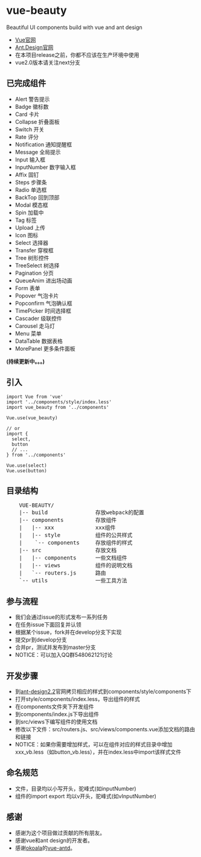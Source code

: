 # vue-beauty
Beautiful  UI components build with vue and ant design

- [Vue官网](http://vuejs.org/)
- [Ant.Design官网](http://ant.design/)
- 在本项目release之前，你都不应该在生产环境中使用
- vue2.0版本请关注next分支

## 已完成组件

- Alert 警告提示
- Badge 徽标数
- Card 卡片
- Collapse 折叠面板
- Switch 开关
- Rate 评分
- Notification 通知提醒框
- Message 全局提示
- Input 输入框
- InputNumber 数字输入框
- Affix 固钉
- Steps 步骤条
- Radio 单选框
- BackTop 回到顶部
- Modal 模态框
- Spin 加载中
- Tag 标签
- Upload 上传
- Icon 图标
- Select 选择器
- Transfer 穿梭框
- Tree 树形控件
- TreeSelect 树选择
- Pagination 分页
- QueueAnim 进出场动画
- Form 表单
- Popover 气泡卡片
- Popconfirm 气泡确认框
- TimePicker 时间选择框
- Cascader 级联控件
- Carousel 走马灯
- Menu 菜单
- DataTable 数据表格
- MorePanel 更多条件面板

**(持续更新中。。。)**

## 引入
```
import Vue from 'vue'
import '../components/style/index.less'
import vue_beauty from '../components'

Vue.use(vue_beauty)

// or
import {
  select,
  button
  // ...
} from '../components'

Vue.use(select)
Vue.use(button)
```

## 目录结构
<pre>
    VUE-BEAUTY/
    |-- build               存放webpack的配置
    |-- components          存放组件
    |   |-- xxx             xxx组件
    |   |-- style           组件的公共样式
    |    `-- components     存放组件的样式
    |-- src                 存放文档
    |   |-- components      一些文档组件
    |   |-- views           组件的说明文档
    |   `-- routers.js      路由
    `-- utils               一些工具方法
</pre>

## 参与流程

- 我们会通过issue的形式发布一系列任务
- 在任务issue下面回复并认领
- 根据某个issue，fork并在develop分支下实现
- 提交pr到develop分支
- 合并pr，测试并发布到master分支
- NOTICE：可以加入QQ群548062121讨论

## 开发步骤
- 到[ant-design2.2](https://github.com/ant-design/ant-design/tree/master/components)官网拷贝相应的样式到components/style/components下
- 打开style/components/index.less，导出组件的样式
- 在components文件夹下开发组件
- 到components/index.js下导出组件
- 到src/views下编写组件的使用文档
- 修改以下文件：src/routers.js、src/views/components.vue添加文档的路由和链接
- NOTICE：如果你需要增加样式，可以在组件对应的样式目录中增加xxx_vb.less（如button_vb.less），并在index.less中import该样式文件

## 命名规范
- 文件，目录均以小写开头，驼峰式(如inputNumber)
- 组件的import export 均以v开头，驼峰式(如vInputNumber)

## 感谢
- 感谢为这个项目做过贡献的所有朋友。
- 感谢vue和ant design的开发者。
- 感谢[okoala](https://github.com/okoala)的[vue-antd](https://github.com/okoala/vue-antd)。